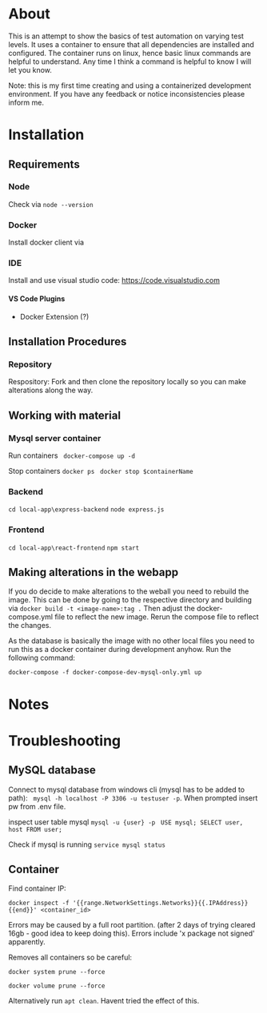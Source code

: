 # About # 
This is an attempt to show the basics of test automation on varying test levels. It uses a container to ensure that all dependencies are installed and configured. The container runs on linux, hence basic linux commands are helpful to understand. Any time I think a command is helpful to know I will let you know.

Note: this is my first time creating and using a containerized development environment. If you have any feedback or notice inconsistencies please inform me.

# Installation # 

## Requirements ##

### Node ###
Check via `node --version`

### Docker ###
Install docker client via 

### IDE ### 
Install and use visual studio code: https://code.visualstudio.com

#### VS Code Plugins ####
- Docker Extension (?)


## Installation Procedures ##

### Repository ###
Respository: 
Fork and then clone the repository locally so you can make alterations along the way.


## Working with material ##

### Mysql server container ###
Run containers
` docker-compose up -d`

Stop containers
` docker ps `
` docker stop $containerName`

### Backend ### 
`cd local-app\express-backend`
`node express.js`

### Frontend ###
`cd local-app\react-frontend`
`npm start`

## Making alterations in the webapp ##
If you do decide to make alterations to the weball you need to rebuild the image. This can be done by going to the respective directory and building via
`docker build -t <image-name>:tag .`
Then adjust the docker-compose.yml file to reflect the new image. Rerun the compose file to reflect the changes.

As the database is basically the image with no other local files you need to run this as a docker container during development anyhow. Run the following command:

`docker-compose -f docker-compose-dev-mysql-only.yml up`

# Notes #


# Troubleshooting #

## MySQL database ##

Connect to mysql database from windows cli (mysql has to be added to path):
` mysql -h localhost -P 3306 -u testuser -p`. When prompted insert pw from .env file.

inspect user table mysql
```mysql -u {user} -p```
`
USE mysql;
SELECT user, host FROM user;`

Check if mysql is running
``` service mysql status ```

## Container ##
Find container IP:

``` docker inspect -f '{{range.NetworkSettings.Networks}}{{.IPAddress}}{{end}}' <container_id> ```

Errors may be caused by a full root partition. (after 2 days of trying cleared 16gb - good idea to keep doing this). Errors include 'x package not signed' apparently.

Removes all containers so be careful:

`docker system prune --force`

`docker volume prune --force`

Alternatively run `apt clean`. Havent tried the effect of this.